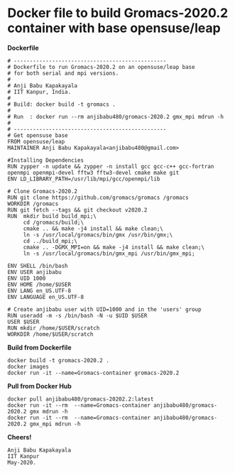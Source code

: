 
# Docker file to build Gromacs-2020.2 container with base opensuse/leap

**Dockerfile**
```
# ------------------------------------------------
# Dockerfile to run Gromacs-2020.2 on an opensuse/leap base
# for both serial and mpi versions.
#
# Anji Babu Kapakayala
# IIT Kanpur, India.
#
# Build: docker build -t gromacs .
#
# Run  : docker run --rm anjibabu480/gromacs-2020.2 gmx_mpi mdrun -h
#
# ------------------------------------------------
# Get opensuse base
FROM opensuse/leap
MAINTAINER Anji Babu Kapakayala<anjibabu480@gmail.com>

#Installing Dependencies
RUN zypper -n update && zypper -n install gcc gcc-c++ gcc-fortran  openmpi openmpi-devel fftw3 fftw3-devel cmake make git
ENV LD_LIBRARY_PATH=/usr/lib/mpi/gcc/openmpi/lib

# Clone Gromacs-2020.2
RUN git clone https://github.com/gromacs/gromacs /gromacs
WORKDIR /gromacs
RUN git fetch --tags && git checkout v2020.2
RUN  mkdir build build_mpi;\
     cd /gromacs/build;\
     cmake .. && make -j4 install && make clean;\
     ln -s /usr/local/gromacs/bin/gmx /usr/bin/gmx;\
     cd ../build_mpi;\
     cmake .. -DGMX_MPI=on && make -j4 install && make clean;\
     ln -s /usr/local/gromacs/bin/gmx_mpi /usr/bin/gmx_mpi;

ENV SHELL /bin/bash
ENV USER anjibabu
ENV UID 1000
ENV HOME /home/$USER
ENV LANG en_US.UTF-8
ENV LANGUAGE en_US.UTF-8

# Create anjibabu user with UID=1000 and in the 'users' group
RUN useradd -m -s /bin/bash -N -u $UID $USER
USER $USER
RUN mkdir /home/$USER/scratch
WORKDIR /home/$USER/scratch

```
**Build from Dockerfile**

    docker build -t gromacs-2020.2 .
    docker images
    docker run -it --name=Gromacs-container gromacs-2020.2

**Pull from Docker Hub**

    docker pull anjibabu480/gromacs-20202.2:latest
    docker run -it --rm  --name=Gromacs-container anjibabu480/gromacs-2020.2 gmx mdrun -h
    docker run -it --rm  --name=Gromacs-container anjibabu480/gromacs-2020.2 gmx_mpi mdrun -h

**Cheers!**
       
    Anji Babu Kapakayala
    IIT Kanpur
    May-2020.
